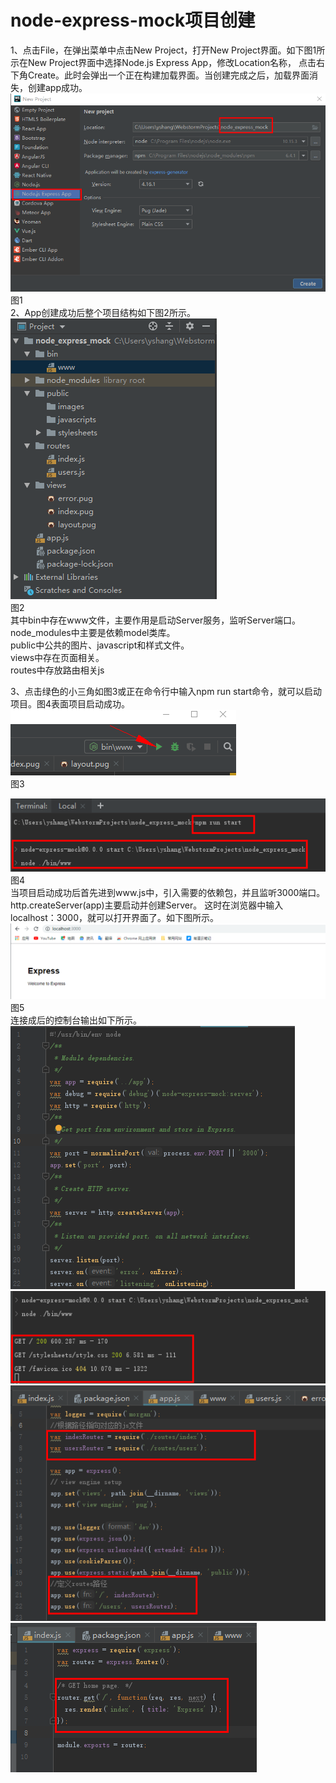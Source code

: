 # node-express-mock项目创建
  1、点击File，在弹出菜单中点击New Project，打开New Project界面。如下图1所示在New Project界面中选择Node.js Express App，修改Location名称，
  点击右下角Create。此时会弹出一个正在构建加载界面。当创建完成之后，加载界面消失，创建app成功。<br>
 ![Image Text](/public/images/1.png)<br>
                 图1<br>
2、App创建成功后整个项目结构如下图2所示。<br>
 ![Image Text](/public/images/2.png)<br>
                 图2<br>
其中bin中存在www文件，主要作用是启动Server服务，监听Server端口。<br>
node_modules中主要是依赖model类库。<br>
public中公共的图片、javascript和样式文件。<br>
views中存在页面相关。<br>
routes中存放路由相关js<br>

3、点击绿色的小三角如图3或正在命令行中输入npm run start命令，就可以启动项目。图4表面项目启动成功。<br>
 ![Image Text](/public/images/3.png)<br>
                          图3<br>

 ![Image Text](/public/images/4.png)<br>
                                   图4<br>
当项目启动成功后首先进到www.js中，引入需要的依赖包，并且监听3000端口。http.createServer(app)主要启动并创建Server。
这时在浏览器中输入localhost：3000，就可以打开界面了。如下图所示。<br>
![Image Text](/public/images/5.png)<br>
                          图5 <br>
连接成后的控制台输出如下所示。<br>
![Image Text](/public/images/6.png)<br>
![Image Text](/public/images/7.png)<br>
![Image Text](/public/images/8.png)<br>
![Image Text](/public/images/9.png)<br>
 

 
